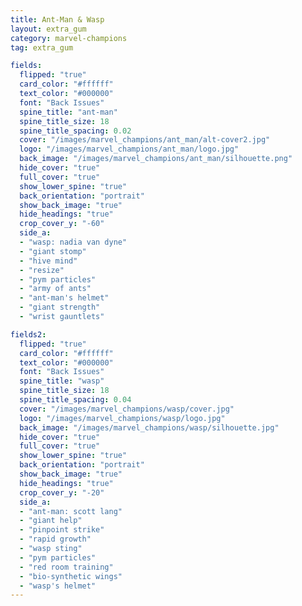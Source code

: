 ```yaml
---
title: Ant-Man & Wasp
layout: extra_gum
category: marvel-champions
tag: extra_gum

fields:
  flipped: "true"
  card_color: "#ffffff"
  text_color: "#000000"
  font: "Back Issues"
  spine_title: "ant-man"
  spine_title_size: 18
  spine_title_spacing: 0.02
  cover: "/images/marvel_champions/ant_man/alt-cover2.jpg"
  logo: "/images/marvel_champions/ant_man/logo.jpg"
  back_image: "/images/marvel_champions/ant_man/silhouette.png"
  hide_cover: "true"
  full_cover: "true"
  show_lower_spine: "true"
  back_orientation: "portrait"
  show_back_image: "true"
  hide_headings: "true"
  crop_cover_y: "-60"
  side_a:
  - "wasp: nadia van dyne"
  - "giant stomp"
  - "hive mind"
  - "resize"
  - "pym particles"
  - "army of ants"
  - "ant-man's helmet"
  - "giant strength"
  - "wrist gauntlets"

fields2:
  flipped: "true"
  card_color: "#ffffff"
  text_color: "#000000"
  font: "Back Issues"
  spine_title: "wasp"
  spine_title_size: 18
  spine_title_spacing: 0.04
  cover: "/images/marvel_champions/wasp/cover.jpg"
  logo: "/images/marvel_champions/wasp/logo.jpg"
  back_image: "/images/marvel_champions/wasp/silhouette.jpg"
  hide_cover: "true"
  full_cover: "true"
  show_lower_spine: "true"
  back_orientation: "portrait"
  show_back_image: "true"
  hide_headings: "true"
  crop_cover_y: "-20"
  side_a:
  - "ant-man: scott lang"
  - "giant help"
  - "pinpoint strike"
  - "rapid growth"
  - "wasp sting"
  - "pym particles"
  - "red room training"
  - "bio-synthetic wings"
  - "wasp's helmet"
---
```

